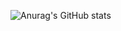 ![Anurag's GitHub stats](https://github-readme-stats.vercel.app/api?username=excavatorgy&show_icons=true&theme=tokyonight)
